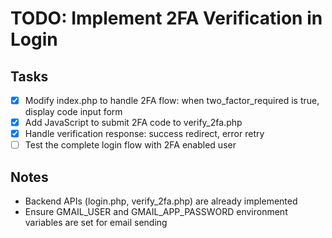 # TODO: Implement 2FA Verification in Login

## Tasks
- [x] Modify index.php to handle 2FA flow: when two_factor_required is true, display code input form
- [x] Add JavaScript to submit 2FA code to verify_2fa.php
- [x] Handle verification response: success redirect, error retry
- [ ] Test the complete login flow with 2FA enabled user

## Notes
- Backend APIs (login.php, verify_2fa.php) are already implemented
- Ensure GMAIL_USER and GMAIL_APP_PASSWORD environment variables are set for email sending

